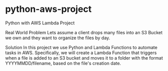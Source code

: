 # python-aws-project
Python with AWS Lambda Project

Real World Problem
Lets assume a client drops many files into an S3 Bucket we own and they want to organize the files by day.

Solution
In this project we use Python and Lambda Functions to automate tasks in AWS. Specifically, we will create a Lambda Function that triggers when a file is added to an S3 bucket and moves it to a folder with the format YYYYMMDD/filename, based on the file's creation date.
